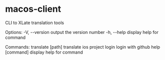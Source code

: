 # macos-client
CLI to XLate translation tools

Options:
  -V, --version     output the version number
  -h, --help        display help for command

Commands:
  translate [path]  translate ios project
  login             login with github
  help [command]    display help for command
